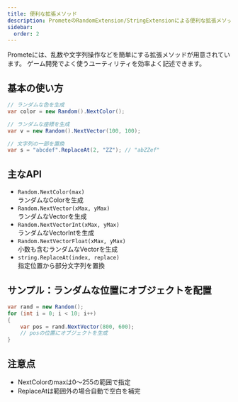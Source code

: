 ```yaml
---
title: 便利な拡張メソッド
description: PrometeのRandomExtension/StringExtensionによる便利な拡張メソッド・主なAPI・サンプル・注意点を解説します。
sidebar:
  order: 2
---
```


Prometeには、乱数や文字列操作などを簡単にする拡張メソッドが用意されています。
ゲーム開発でよく使うユーティリティを効率よく記述できます。

## 基本の使い方

```csharp
// ランダムな色を生成
var color = new Random().NextColor();

// ランダムな座標を生成
var v = new Random().NextVector(100, 100);

// 文字列の一部を置換
var s = "abcdef".ReplaceAt(2, "ZZ"); // "abZZef"
```

## 主なAPI

- `Random.NextColor(max)`<br/>ランダムなColorを生成
- `Random.NextVector(xMax, yMax)`<br/>ランダムなVectorを生成
- `Random.NextVectorInt(xMax, yMax)`<br/>ランダムなVectorIntを生成
- `Random.NextVectorFloat(xMax, yMax)`<br/>小数も含むランダムなVectorを生成
- `string.ReplaceAt(index, replace)`<br/>指定位置から部分文字列を置換

## サンプル：ランダムな位置にオブジェクトを配置

```csharp
var rand = new Random();
for (int i = 0; i < 10; i++)
{
    var pos = rand.NextVector(800, 600);
    // posの位置にオブジェクトを生成
}
```

## 注意点

- NextColorのmaxは0～255の範囲で指定
- ReplaceAtは範囲外の場合自動で空白を補完
